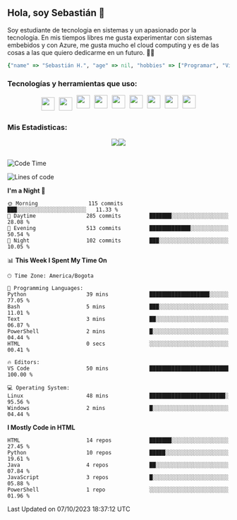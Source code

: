 ## Hola, soy Sebastián 👋

Soy estudiante de tecnologia en sistemas y un apasionado por la tecnologia.
En mis tiempos libres me gusta experimentar con sistemas embebidos y con Azure, me gusta mucho el cloud computing y es de las cosas a las que quiero dedicarme en un futuro. 🚀🌠

```Ruby
{"name" => "Sebastián H.", "age" => nil, "hobbies" => ["Programar", "Videojuegos", "Aprender nuevas cosas"]}
```


### Tecnologías y herramientas que uso: 
<div style="display: flex; flex-direction: row; justify-content: center;">
  <img src="https://cdn.svgporn.com/logos/ruby.svg" width="30px" height="30px" hspace="5" vspace="5"/>
  <img src="https://cdn.svgporn.com/logos/python.svg" width="30px" height="30px" hspace="5" vspace="5"/>
  <img src="https://cdn.svgporn.com/logos/javascript.svg" width="30px" height="30px" hspace="5"/>
    <img src="https://cdn.svgporn.com/logos/vue.svg" width="30px" height="30px" hspace="5"/>
  <img src="https://cdn.svgporn.com/logos/arduino.svg" width="30px" height="30px" hspace="5"/>
<!--   <img src="https://cdn.svgporn.com/logos/raspberry-pi.svg" width="30px" height="30px" hspace="5"/>
  <img src="https://cdn.svgporn.com/logos/google-cloud.svg" width="30px" height="30px" hspace="5"/>
  <img src="https://cdn.svgporn.com/logos/azure-icon.svg" width="30px" height="30px" hspace="5"/> -->
  <img src="https://cdn.svgporn.com/logos/bash-icon.svg" width="30px" height="30px" hspace="5"/>
  <img src="https://cdn.svgporn.com/logos/visual-studio-code.svg" width="30px" height="30px" hspace="5"/>
  <img src="https://cdn.svgporn.com/logos/intellij-idea.svg" width="30px" height="30px" hspace="5"/>
  <img src="https://cdn.svgporn.com/logos/hyper.svg" width="30px" height="30px" hspace="5"/>
</div>


 ### Mis Estadisticas: 
 
 
<div style="display: flex; flex-direction: row; justify-content: center;">
  <img src="https://www.codewars.com/users/Sebas1012/badges/micro"/>
<!--   <img src="https://wakatime.com/badge/user/31bb2cbb-77e5-4675-9c9f-d6e01498f94d.svg"/> -->
  <img src="https://visitor-badge.laobi.icu/badge?page_id=Sebas1012.Sebas1012%22"/>
</div>

<br>

<!--START_SECTION:waka-->
![Code Time](http://img.shields.io/badge/Code%20Time-523%20hrs%208%20mins-blue)

![Lines of code](https://img.shields.io/badge/From%20Hello%20World%20I%27ve%20Written-136.4%20thousand%20lines%20of%20code-blue)

**I'm a Night 🦉** 

```text
🌞 Morning                115 commits         ███░░░░░░░░░░░░░░░░░░░░░░   11.33 % 
🌆 Daytime                285 commits         ███████░░░░░░░░░░░░░░░░░░   28.08 % 
🌃 Evening                513 commits         █████████████░░░░░░░░░░░░   50.54 % 
🌙 Night                  102 commits         ███░░░░░░░░░░░░░░░░░░░░░░   10.05 % 
```


📊 **This Week I Spent My Time On** 

```text
🕑︎ Time Zone: America/Bogota

💬 Programming Languages: 
Python                   39 mins             ███████████████████░░░░░░   77.05 % 
Bash                     5 mins              ███░░░░░░░░░░░░░░░░░░░░░░   11.01 % 
Text                     3 mins              ██░░░░░░░░░░░░░░░░░░░░░░░   06.87 % 
PowerShell               2 mins              █░░░░░░░░░░░░░░░░░░░░░░░░   04.44 % 
HTML                     0 secs              ░░░░░░░░░░░░░░░░░░░░░░░░░   00.41 % 

🔥 Editors: 
VS Code                  50 mins             █████████████████████████   100.00 % 

💻 Operating System: 
Linux                    48 mins             ████████████████████████░   95.56 % 
Windows                  2 mins              █░░░░░░░░░░░░░░░░░░░░░░░░   04.44 % 
```

**I Mostly Code in HTML** 

```text
HTML                     14 repos            ███████░░░░░░░░░░░░░░░░░░   27.45 % 
Python                   10 repos            █████░░░░░░░░░░░░░░░░░░░░   19.61 % 
Java                     4 repos             ██░░░░░░░░░░░░░░░░░░░░░░░   07.84 % 
JavaScript               3 repos             █░░░░░░░░░░░░░░░░░░░░░░░░   05.88 % 
PowerShell               1 repo              ░░░░░░░░░░░░░░░░░░░░░░░░░   01.96 % 
```




 Last Updated on 07/10/2023 18:37:12 UTC
<!--END_SECTION:waka-->
